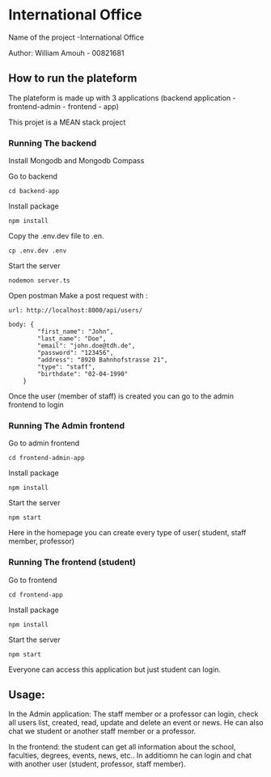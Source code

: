 # International Office

Name of the project -International Office

Author: William Amouh - 00821681

## How to run the plateform

The plateform is made up with 3 applications (backend application - frontend-admin - frontend - app)

This projet is a MEAN stack project

### Running The backend 

Install Mongodb and Mongodb Compass
 
Go to backend

```
cd backend-app
```
Install package
```
npm install
```
Copy the .env.dev file to .en.
```
cp .env.dev .env
```
Start the server
```
nodemon server.ts
```
Open postman 
Make a post request with : 

```
url: http://localhost:8000/api/users/
```

```
body: {
        "first_name": "John",
        "last_name": "Doe",
        "email": "john.doe@tdh.de",
        "password": "123456",
        "address": "8920 Bahnhofstrasse 21",
        "type": "staff",
        "birthdate": "02-04-1990"
    }
```
Once the user (member of staff) is created you can go to the admin frontend to login

### Running The Admin frontend

 Go to admin frontend
```
cd frontend-admin-app
```
Install package
```
npm install
```
Start the server
```
npm start
```
Here in the homepage you can create every type of user( student, staff member, professor)

### Running The frontend (student)

 Go to frontend
```
cd frontend-app
```
Install package
```
npm install
```
Start the server
```
npm start
```
Everyone can access this application but just student can login.

## Usage:
In the Admin application: The staff member or a professor can login, check all users list, created, read, update and delete an event or news. He can also chat we student or another staff member or a professor.

In the frontend: the student can get all information about the school, faculties, degrees, events, news, etc.. In additiomn he can login and chat with another user (student, professor, staff member).
